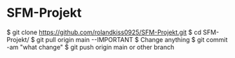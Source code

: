 # SFM-Projekt
$ git clone https://github.com/rolandkiss0925/SFM-Projekt.git
$ cd SFM-Projekt/
$ git pull origin main --IMPORTANT
$ Change anything
$ git commit -am "what change"
$ git push origin main or other branch

